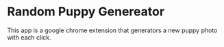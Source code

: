 # Random Puppy Genereator
This app is a google chrome extension that generators a new puppy photo with each click.
